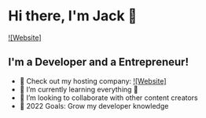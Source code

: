 # Hi there, I'm Jack 👋 

[![Website]](https://botgate.xyz)


## I'm a Developer and a Entrepreneur!

- 🔭 Check out my hosting company: [![Website]](https://botgate.xyz)
- 🌱 I’m currently learning everything 🤣
- 👯 I’m looking to collaborate with other content creators
- 🥅 2022 Goals: Grow my developer knowledge 

</details>
